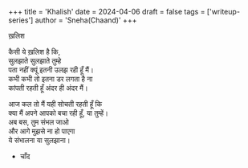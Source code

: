 +++ 
title = 'Khalish' 
date = 2024-04-06 
draft = false 
tags = ['writeup-series'] 
author = 'Sneha(Chaand)' 
+++ 

ख़लिश

कैसी ये ख़लिश है कि,\
सुलझाते सुलझाते तुम्हे \
पता नहीं क्यूं इतनी उलझ रही हूँ मैं। \
कभी कभी तो इतना डर लगता है ना\
कांपती रहती हूँ अंदर ही अंदर मैं। 

आज कल तो मैं यही सोचती रहती हूँ कि\
क्या मैं अपने आपको बचा रही हूँ, या तुम्हें।\
अब बस, तुम संभल जाओ\
और आगे मुझसे ना हो पाएगा\
ये संभालना या सुलझाना।

- चाँद
